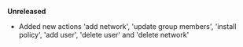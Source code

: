 **Unreleased**

* Added new actions 'add network', 'update group members', 'install policy', 'add user', 'delete user' and 'delete network'